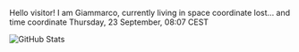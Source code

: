 Hello visitor! I am Giammarco, currently living in space coordinate lost... and time coordinate Thursday, 23 September, 08:07 CEST

![GitHub Stats](https://github-readme-stats.vercel.app/api?username=grcasanova)

